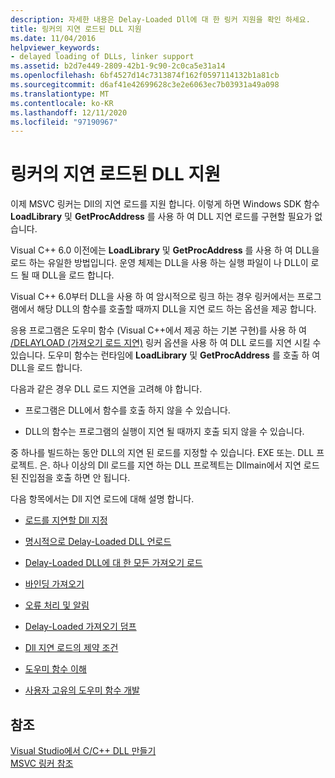 ```yaml
---
description: 자세한 내용은 Delay-Loaded Dll에 대 한 링커 지원을 확인 하세요.
title: 링커의 지연 로드된 DLL 지원
ms.date: 11/04/2016
helpviewer_keywords:
- delayed loading of DLLs, linker support
ms.assetid: b2d7e449-2809-42b1-9c90-2c0ca5e31a14
ms.openlocfilehash: 6bf4527d14c7313874f162f0597114132b1a81cb
ms.sourcegitcommit: d6af41e42699628c3e2e6063ec7b03931a49a098
ms.translationtype: MT
ms.contentlocale: ko-KR
ms.lasthandoff: 12/11/2020
ms.locfileid: "97190967"
---
```

# <a name="linker-support-for-delay-loaded-dlls"></a>링커의 지연 로드된 DLL 지원

이제 MSVC 링커는 Dll의 지연 로드를 지원 합니다. 이렇게 하면 Windows SDK 함수 **LoadLibrary** 및 **GetProcAddress** 를 사용 하 여 DLL 지연 로드를 구현할 필요가 없습니다.

Visual C++ 6.0 이전에는 **LoadLibrary** 및 **GetProcAddress** 를 사용 하 여 DLL을 로드 하는 유일한 방법입니다. 운영 체제는 DLL을 사용 하는 실행 파일이 나 DLL이 로드 될 때 DLL을 로드 합니다.

Visual C++ 6.0부터 DLL을 사용 하 여 암시적으로 링크 하는 경우 링커에서는 프로그램에서 해당 DLL의 함수를 호출할 때까지 DLL을 지연 로드 하는 옵션을 제공 합니다.

응용 프로그램은 도우미 함수 (Visual C++에서 제공 하는 기본 구현)를 사용 하 여 [/DELAYLOAD (가져오기 로드 지연)](delayload-delay-load-import.md) 링커 옵션을 사용 하 여 DLL 로드를 지연 시킬 수 있습니다. 도우미 함수는 런타임에 **LoadLibrary** 및 **GetProcAddress** 를 호출 하 여 DLL을 로드 합니다.

다음과 같은 경우 DLL 로드 지연을 고려해 야 합니다.

- 프로그램은 DLL에서 함수를 호출 하지 않을 수 있습니다.

- DLL의 함수는 프로그램의 실행이 지연 될 때까지 호출 되지 않을 수 있습니다.

중 하나를 빌드하는 동안 DLL의 지연 된 로드를 지정할 수 있습니다. EXE 또는. DLL 프로젝트. 은. 하나 이상의 Dll 로드를 지연 하는 DLL 프로젝트는 Dllmain에서 지연 로드 된 진입점을 호출 하면 안 됩니다.

다음 항목에서는 Dll 지연 로드에 대해 설명 합니다.

- [로드를 지연할 Dll 지정](specifying-dlls-to-delay-load.md)

- [명시적으로 Delay-Loaded DLL 언로드](explicitly-unloading-a-delay-loaded-dll.md)

- [Delay-Loaded DLL에 대 한 모든 가져오기 로드](loading-all-imports-for-a-delay-loaded-dll.md)

- [바인딩 가져오기](binding-imports.md)

- [오류 처리 및 알림](error-handling-and-notification.md)

- [Delay-Loaded 가져오기 덤프](dumping-delay-loaded-imports.md)

- [Dll 지연 로드의 제약 조건](constraints-of-delay-loading-dlls.md)

- [도우미 함수 이해](understanding-the-helper-function.md)

- [사용자 고유의 도우미 함수 개발](developing-your-own-helper-function.md)

## <a name="see-also"></a>참조

[Visual Studio에서 C/C++ DLL 만들기](../dlls-in-visual-cpp.md)<br/>
[MSVC 링커 참조](linking.md)
